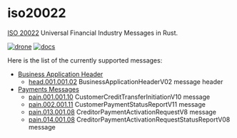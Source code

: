 # iso20022

[ISO 20022] Universal Financial Industry Messages in Rust.

[![drone]](https://cloud.drone.io/keithnoguchi/iso20022-rs)
[![docs]](https://docs.rs/iso20022/)

[drone]: https://cloud.drone.io/api/badges/keithnoguchi/iso20022-rs/status.svg
[docs]: https://docs.rs/iso20022/badge.svg

Here is the list of the currently supported messages:

- [Business Application Header]
  - [head.001.001.02] BusinessApplicationHeaderV02 message header
- [Payments Messages]
  - [pain.001.001.10] CustomerCreditTransferInitiationV10 message
  - [pain.002.001.11] CustomerPaymentStatusReportV11 message
  - [pain.013.001.08] CreditorPaymentActivationRequestV8 message
  - [pain.014.001.08] CreditorPaymentActivationRequestStatusReportV08 message

[iso 20022]: https://www.iso20022.org/
[business application header]: https://www.iso20022.org/bah.page
[payments messages]: https://www.iso20022.org/payments_messages.page
[head.001.001.02]: proto/head.001.001.02.proto
[pain.001.001.10]: proto/pain.001.001.10.proto
[pain.002.001.11]: proto/pain.002.001.11.proto
[pain.013.001.08]: proto/pain.013.001.08.proto
[pain.014.001.08]: proto/pain.014.001.08.proto

